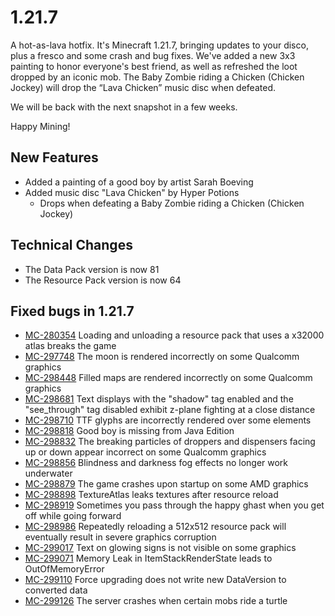 # 1.21.7

A hot-as-lava hotfix. It's Minecraft 1.21.7, bringing updates to your disco, plus a fresco and some crash and bug fixes. We've added a new 3x3 painting to honor everyone's best friend, as well as refreshed the loot dropped by an iconic mob. The Baby Zombie riding a Chicken (Chicken Jockey) will drop the “Lava Chicken” music disc when defeated.

We will be back with the next snapshot in a few weeks.

Happy Mining!

## New Features

-   Added a painting of a good boy by artist Sarah Boeving
-   Added music disc "Lava Chicken" by Hyper Potions
    -   Drops when defeating a Baby Zombie riding a Chicken (Chicken Jockey)

## Technical Changes

-   The Data Pack version is now 81
-   The Resource Pack version is now 64

## Fixed bugs in 1.21.7

-   [MC-280354](https://bugs.mojang.com/browse/MC-280354) Loading and unloading a resource pack that uses a x32000 atlas breaks the game
-   [MC-297748](https://bugs.mojang.com/browse/MC-297748) The moon is rendered incorrectly on some Qualcomm graphics
-   [MC-298448](https://bugs.mojang.com/browse/MC-298448) Filled maps are rendered incorrectly on some Qualcomm graphics
-   [MC-298681](https://bugs.mojang.com/browse/MC-298681) Text displays with the "shadow" tag enabled and the "see\_through" tag disabled exhibit z-plane fighting at a close distance
-   [MC-298710](https://bugs.mojang.com/browse/MC-298710) TTF glyphs are incorrectly rendered over some elements
-   [MC-298818](https://bugs.mojang.com/browse/MC-298818) Good boy is missing from Java Edition
-   [MC-298832](https://bugs.mojang.com/browse/MC-298832) The breaking particles of droppers and dispensers facing up or down appear incorrect on some Qualcomm graphics
-   [MC-298856](https://bugs.mojang.com/browse/MC-298856) Blindness and darkness fog effects no longer work underwater
-   [MC-298879](https://bugs.mojang.com/browse/MC-298879) The game crashes upon startup on some AMD graphics
-   [MC-298898](https://bugs.mojang.com/browse/MC-298898) TextureAtlas leaks textures after resource reload
-   [MC-298919](https://bugs.mojang.com/browse/MC-298919) Sometimes you pass through the happy ghast when you get off while going forward
-   [MC-298986](https://bugs.mojang.com/browse/MC-298986) Repeatedly reloading a 512x512 resource pack will eventually result in severe graphics corruption
-   [MC-299017](https://bugs.mojang.com/browse/MC-299017) Text on glowing signs is not visible on some graphics
-   [MC-299071](https://bugs.mojang.com/browse/MC-299071) Memory Leak in ItemStackRenderState leads to OutOfMemoryError
-   [MC-299110](https://bugs.mojang.com/browse/MC-299110) Force upgrading does not write new DataVersion to converted data
-   [MC-299126](https://bugs.mojang.com/browse/MC-299126) The server crashes when certain mobs ride a turtle